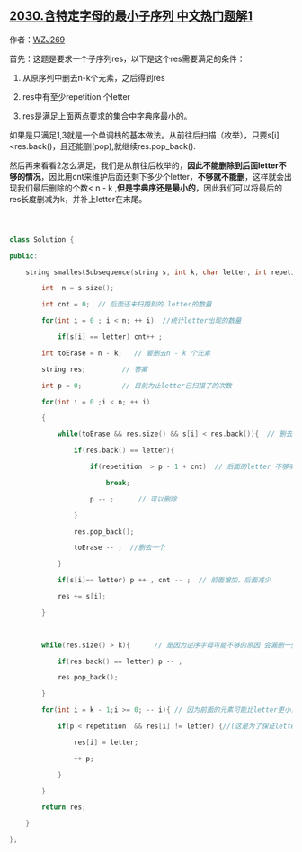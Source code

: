 ## [2030.含特定字母的最小子序列 中文热门题解1](https://leetcode.cn/problems/smallest-k-length-subsequence-with-occurrences-of-a-letter/solutions/100000/dan-diao-zhan-si-lu-zhu-bu-fen-xi-zhu-sh-g0zs)

作者：[WZJ269](https://leetcode.cn/u/WZJ269)

首先：这题是要求一个子序列res，以下是这个res需要满足的条件：
1. 从原序列中删去n-k个元素，之后得到res
2. res中有至少repetition 个letter
3. res是满足上面两点要求的集合中字典序最小的。

如果是只满足1,3就是一个单调栈的基本做法。从前往后扫描（枚举），只要s[i]<res.back()，且还能删(pop),就继续res.pop_back().

然后再来看看2怎么满足，我们是从前往后枚举的，**因此不能删除到后面letter不够的情况**，因此用cnt来维护后面还剩下多少个letter，**不够就不能删**，这样就会出现我们最后删除的个数< n - k ,**但是字典序还是最小的**，因此我们可以将最后的res长度删减为k，并补上letter在末尾。

```cpp

class Solution {
public:
    string smallestSubsequence(string s, int k, char letter, int repetition ) {
        int  n = s.size();
        int cnt = 0;  // 后面还未扫描到的 letter的数量
        for(int i = 0 ; i < n; ++ i)  //统计letter出现的数量
            if(s[i] == letter) cnt++ ; 
        int toErase = n - k;   // 要删去n - k 个元素
        string res;         // 答案
        int p = 0;          // 目前为止letter已扫描了的次数
        for(int i = 0 ;i < n; ++ i)
        {
            while(toErase && res.size() && s[i] < res.back()){  // 删去逆序的字母
                if(res.back() == letter){
                    if(repetition  > p - 1 + cnt)  // 后面的letter 不够凑成repetition 个letter
                        break;
                    p -- ;      // 可以删除
                }
                res.pop_back();
                toErase -- ;  //删去一个
            }
            if(s[i]== letter) p ++ , cnt -- ;  // 前面增加，后面减少
            res += s[i];
        }
        
        while(res.size() > k){      // 是因为逆序字母可能不够的原因 会漏删一些 元素，现在检查补上
            if(res.back() == letter) p -- ;
            res.pop_back();
        }
        for(int i = k - 1;i >= 0; -- i){ // 因为前面的元素可能比letter更小，所以要检查一下补上letter
            if(p < repetition  && res[i] != letter) {//(这是为了保证letter个数足够，但letter不够小，所以得从后往前补，保证最小)
                res[i] = letter;
                ++ p;
            }   
        }
        return res;
    }
};